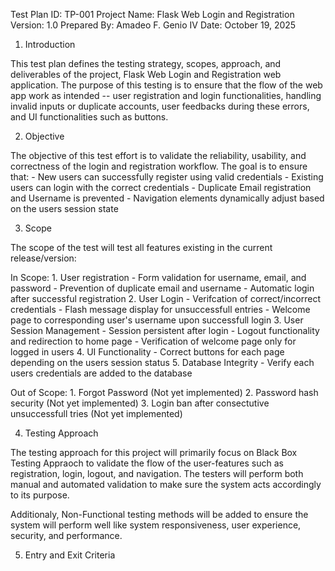 Test Plan ID: TP-001
Project Name: Flask Web Login and Registration
Version: 1.0
Prepared By: Amadeo F. Genio IV
Date: October 19, 2025

1. Introduction

This test plan defines the testing strategy, scopes, approach, and deliverables of the project,
Flask Web Login and Registration web application. The purpose of this testing is to ensure that the
flow of the web app work as intended -- user registration and login functionalities, handling invalid
inputs or duplicate accounts, user feedbacks during these errors, and UI functionalities such as buttons.

2. Objective

The objective of this test effort is to validate the reliability, usability, and correctness of the login
and registration workflow. The goal is to ensure that:
    - New users can successfully register using valid credentials
    - Existing users can login with the correct credentials
    - Duplicate Email registration and Username is prevented
    - Navigation elements dynamically adjust based on the users session state

3. Scope

The scope of the test will test all features existing in the current release/version:

In Scope:
    1. User registration
        - Form validation for username, email, and password
        - Prevention of duplicate email and username
        - Automatic login after successful registration
    2. User Login
        - Verifcation of correct/incorrect credentials
        - Flash message display for unsuccessfull entries
        - Welcome page to corresponding user's username upon successfull login
    3. User Session Management
        - Session persistent after login
        - Logout functionality and redirection to home page
        - Verification of welcome page only for logged in users
    4. UI Functionality
        - Correct buttons for each page depending on the users session status
    5. Database Integrity
        - Verify each users credentials are added to the database

Out of Scope:
    1. Forgot Password (Not yet implemented)
    2. Password hash security (Not yet implemented)
    3. Login ban after consectutive unsuccessfull tries (Not yet implemented)

4. Testing Approach

The testing approach for this project will primarily focus on Black Box Testing Appraoch
to validate the flow of the user-features such as registration, login, logout, and navigation.
The testers will perform both manual and automated validation to make sure the system acts accordingly
to its purpose.

Additionaly, Non-Functional testing methods will be added to ensure the system will perform well like
system responsiveness, user experience, security, and performance.

5. Entry and Exit Criteria


